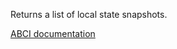 Returns a list of local state snapshots.

[ABCI documentation](https://docs.tendermint.com/master/spec/abci/abci.html#listsnapshots)